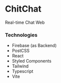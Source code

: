 # ChitChat
Real-time Chat Web

### Technologies
- Firebase (as Backend)
- PostCSS
- React
- Styled Components
- Tailwind
- Typescript
- Vite
